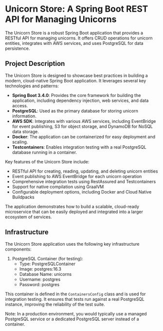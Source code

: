 # Unicorn Store: A Spring Boot REST API for Managing Unicorns

The Unicorn Store is a robust Spring Boot application that provides a RESTful API for managing unicorns. It offers CRUD operations for unicorn entities, integrates with AWS services, and uses PostgreSQL for data persistence.

## Project Description

The Unicorn Store is designed to showcase best practices in building a modern, cloud-native Spring Boot application. It leverages several key technologies and patterns:

- **Spring Boot 3.4.0**: Provides the core framework for building the application, including dependency injection, web services, and data access.
- **PostgreSQL**: Used as the primary database for storing unicorn information.
- **AWS SDK**: Integrates with various AWS services, including EventBridge for event publishing, S3 for object storage, and DynamoDB for NoSQL data storage.
- **Docker**: The application can be containerized for easy deployment and scaling.
- **Testcontainers**: Enables integration testing with a real PostgreSQL database running in a container.

Key features of the Unicorn Store include:

- RESTful API for creating, reading, updating, and deleting unicorn entities
- Event publishing to AWS EventBridge for each unicorn operation
- Comprehensive integration tests using RestAssured and Testcontainers
- Support for native compilation using GraalVM
- Configurable deployment options, including Docker and Cloud Native Buildpacks

The application demonstrates how to build a scalable, cloud-ready microservice that can be easily deployed and integrated into a larger ecosystem of services.

## Infrastructure

The Unicorn Store application uses the following key infrastructure components:

1. PostgreSQL Container (for testing):
   - Type: PostgreSQLContainer
   - Image: postgres:16.3
   - Database Name: unicorns
   - Username: postgres
   - Password: postgres

This container is defined in the `ContainersConfig` class and is used for integration testing. It ensures that tests run against a real PostgreSQL instance, improving the reliability of the test suite.

Note: In a production environment, you would typically use a managed PostgreSQL service or a dedicated PostgreSQL server instead of a container.